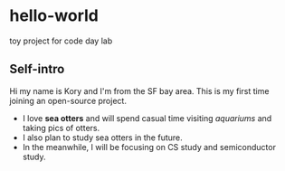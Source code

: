 # hello-world
toy project for code day lab
## Self-intro
Hi my name is Kory and I'm from the SF bay area. This is my first time joining an open-source project.
- I love **sea otters** and will spend casual time visiting *aquariums* and taking pics of otters.
- I also plan to study sea otters in the future.
- In the meanwhile, I will be focusing on CS study and semiconductor study.
